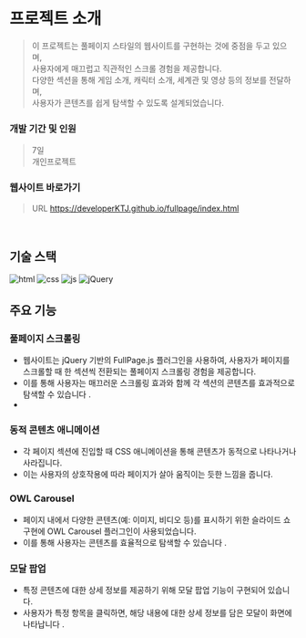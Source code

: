 # 프로젝트 소개

>이 프로젝트는 풀페이지 스타일의 웹사이트를 구현하는 것에 중점을 두고 있으며,\
>사용자에게 매끄럽고 직관적인 스크롤 경험을 제공합니다.\
>다양한 섹션을 통해 게임 소개, 캐릭터 소개, 세계관 및 영상 등의 정보를 전달하며,\
>사용자가 콘텐츠를 쉽게 탐색할 수 있도록 설계되었습니다.

### 개발 기간 및 인원
>7일\
>개인프로젝트

### 웹사이트 바로가기
>URL https://developerKTJ.github.io/fullpage/index.html
<br/>

## 기술 스택

![html](https://img.shields.io/badge/HTML5-E34F26?style=flat-square&amp;logo=html5&amp;logoColor=white)
![css](https://img.shields.io/badge/CSS3-1572B6?style=flat-square&amp;logo=css3&amp;logoColor=white)
![js](https://img.shields.io/badge/JavaScript-F7DF1E?style=flat-square&amp;logo=javascript&amp;logoColor=black)
![jQuery](https://img.shields.io/badge/jQuery-0769AD?style=flat-square&amp;logo=jQuery&amp;logoColor=white)
<br/>

## 주요 기능

### 풀페이지 스크롤링
- 웹사이트는 jQuery 기반의 FullPage.js 플러그인을 사용하여, 사용자가 페이지를 스크롤할 때 한 섹션씩 전환되는 풀페이지 스크롤링 경험을 제공합니다.
- 이를 통해 사용자는 매끄러운 스크롤링 효과와 함께 각 섹션의 콘텐츠를 효과적으로 탐색할 수 있습니다 .
- 
### 동적 콘텐츠 애니메이션
- 각 페이지 섹션에 진입할 때 CSS 애니메이션을 통해 콘텐츠가 동적으로 나타나거나 사라집니다. 
- 이는 사용자의 상호작용에 따라 페이지가 살아 움직이는 듯한 느낌을 줍니다.

### OWL Carousel
- 페이지 내에서 다양한 콘텐츠(예: 이미지, 비디오 등)를 표시하기 위한 슬라이드 쇼 구현에 OWL Carousel 플러그인이 사용되었습니다.
- 이를 통해 사용자는 콘텐츠를 효율적으로 탐색할 수 있습니다 .

### 모달 팝업
- 특정 콘텐츠에 대한 상세 정보를 제공하기 위해 모달 팝업 기능이 구현되어 있습니다.
- 사용자가 특정 항목을 클릭하면, 해당 내용에 대한 상세 정보를 담은 모달이 화면에 나타납니다 .
